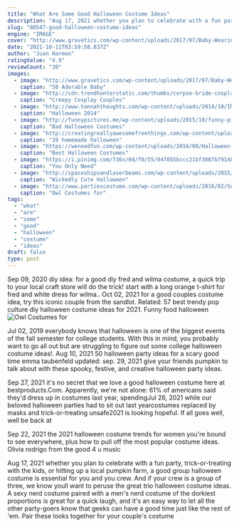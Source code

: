```yaml
---
title: "What Are Some Good Halloween Costume Ideas"
description: "Aug 17, 2021 whether you plan to celebrate with a fun party, trick-or-treating with the kids, or hitting up a local pumpkin farm, a good group halloween costume is essential for you and you crew. And if your crew is a group of three, we know youll want to peruse the great trio halloween costume ideas"
slug: "80547-good-halloween-costume-ideas"
engine: "IMAGE"
cover: "http://www.gravetics.com/wp-content/uploads/2017/07/Baby-Wearing-Halloween-Costumes.jpg"
date: "2021-10-11T03:59:58.837Z"
author: "Juan Harmon"
ratingValue: "4.9"
reviewCount: "30"
images:
  - image: "http://www.gravetics.com/wp-content/uploads/2017/07/Baby-Wearing-Halloween-Costumes.jpg"
    caption: "50 Adorable Baby"
  - image: "http://cdn.trendhunterstatic.com/thumbs/corpse-bride-cosplay.jpeg"
    caption: "Creepy Cosplay Couples"
  - image: "http://www.hannahthoughts.com/wp-content/uploads/2014/10/IMG_1099.jpg"
    caption: "Halloween 2014"
  - image: "http://funnypictures.me/wp-content/uploads/2015/10/funny-pictures-bad-halloween-costumes-SHomer-Simpson.jpg"
    caption: "Bad Halloween Costumes"
  - image: "http://creatingreallyawesomefreethings.com/wp-content/uploads/2012/05/costumzee-5374-full1.jpg"
    caption: "39 homemade halloween"
  - image: "https://weneedfun.com/wp-content/uploads/2016/08/Halloween-Costumes-For-Men-11.jpg"
    caption: "Best Halloween Costumes"
  - image: "https://i.pinimg.com/736x/04/f0/55/04f055bccc21bf3087b79148d132bf76.jpg"
    caption: "You Only Need"
  - image: "http://spaceshipsandlaserbeams.com/wp-content/uploads/2015/09/unique-halloween-party-ideas-4059.jpg"
    caption: "Wickedly Cute Halloween"
  - image: "http://www.partiescostume.com/wp-content/uploads/2016/02/Snowy-Owl-Costume.jpg"
    caption: "Owl Costumes for"
tags:
  - "what"
  - "are"
  - "some"
  - "good"
  - "halloween"
  - "costume"
  - "ideas"
draft: false
type: post
---
```


Sep 09, 2020 diy idea: for a good diy fred and wilma costume, a quick trip to your local craft store will do the trick! start with a long orange t-shirt for fred and white dress for wilma.. Oct 02, 2021 for a good couples costume idea, try this iconic couple from the sandlot.  Related: 57 best trendy pop culture diy halloween costume ideas for 2021. Funny food halloween
![Owl Costumes for](http://www.partiescostume.com/wp-content/uploads/2016/02/Snowy-Owl-Costume.jpg "Owl Costumes for")

Jul 02, 2019 everybody knows that halloween is one of the biggest events of the fall semester for college students. With this in mind, you probably want to go all out but are struggling to figure out some college halloween costume ideas!. Aug 10, 2021 50 halloween party ideas for a scary good time emma taubenfeld updated: sep. 29, 2021 give your friends pumpkin to talk about with these spooky, festive, and creative halloween party ideas.
<!--inArticleAds-->

<!--galleryOne-->

Sep 27, 2021 it's no secret that we love a good halloween costume here at bestproducts.Com. Apparently, we're not alone: 61% of americans said they'd dress up in costumes last year, spendingJul 26, 2021 while our beloved halloween parties had to sit out last yearcostumes replaced by masks and trick-or-treating unsafe2021 is looking hopeful. If all goes well, well be back at
<!--inArticleAds-->

<!--galleryTwo-->

Sep 22, 2021 the 2021 halloween costume trends for women you're bound to see everywhere, plus how to pull off the most popular costume ideas.  Olivia rodrigo from the good 4 u music
<!--galleryThree-->

Aug 17, 2021 whether you plan to celebrate with a fun party, trick-or-treating with the kids, or hitting up a local pumpkin farm, a good group halloween costume is essential for you and you crew. And if your crew is a group of three, we know youll want to peruse the great trio halloween costume ideas. A sexy nerd costume paired with a men's nerd costume of the dorkiest proportions is great for a quick laugh, and it's an easy way to let all the other party-goers know that geeks can have a good time just like the rest of 'em. Pair these looks together for your couple's costume